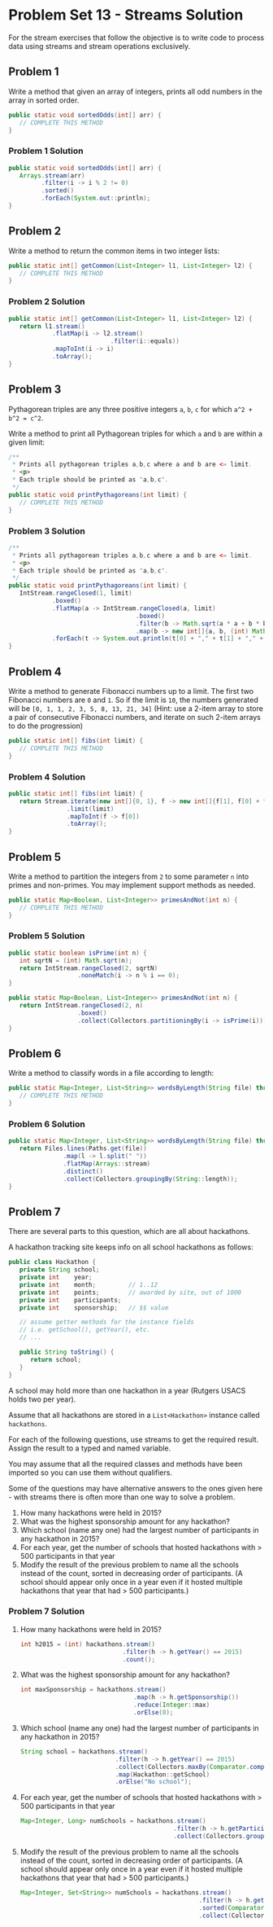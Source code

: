 # Problem Set 13 - Streams Solution

For the stream exercises that follow the objective is to write code to process data using streams and stream operations exclusively.

## Problem 1

Write a method that given an array of integers, prints all odd numbers in the array in sorted order.

```java
public static void sortedOdds(int[] arr) {
   // COMPLETE THIS METHOD
}
```

### Problem 1 Solution

```java
public static void sortedOdds(int[] arr) {
   Arrays.stream(arr)
         .filter(i -> i % 2 != 0)
         .sorted()
         .forEach(System.out::println);
}
```

## Problem 2

Write a method to return the common items in two integer lists:

```java
public static int[] getCommon(List<Integer> l1, List<Integer> l2) {
   // COMPLETE THIS METHOD
}
```

### Problem 2 Solution

```java
public static int[] getCommon(List<Integer> l1, List<Integer> l2) {
   return l1.stream()
            .flatMap(i -> l2.stream()
                            .filter(i::equals))
            .mapToInt(i -> i)
            .toArray();
}
```

## Problem 3

Pythagorean triples are any three positive integers `a`, `b`, `c` for which `a^2 + b^2 = c^2`.

Write a method to print all Pythagorean triples for which `a` and `b` are within a given limit:

```java
/**
 * Prints all pythagorean triples a,b,c where a and b are <= limit.
 * <p>
 * Each triple should be printed as "a,b,c".
 */
public static void printPythagoreans(int limit) {
   // COMPLETE THIS METHOD
}
```

### Problem 3 Solution

```java
/**
 * Prints all pythagorean triples a,b,c where a and b are <= limit.
 * <p>
 * Each triple should be printed as "a,b,c".
 */
public static void printPythagoreans(int limit) {
   IntStream.rangeClosed(1, limit)
            .boxed()
            .flatMap(a -> IntStream.rangeClosed(a, limit)
                                   .boxed()
                                   .filter(b -> Math.sqrt(a * a + b * b) % 1 == 0)
                                   .map(b -> new int[]{a, b, (int) Math.sqrt(a * a + b * b)}))
            .forEach(t -> System.out.println(t[0] + "," + t[1] + "," + t[2]));
}
```

## Problem 4

Write a method to generate Fibonacci numbers up to a limit. The first two Fibonacci numbers are `0` and `1`. So if the limit is `10`, the numbers generated will be `[0, 1, 1, 2, 3, 5, 8, 13, 21, 34]` (Hint: use a 2-item array to store a pair of consecutive Fibonacci numbers, and iterate on such 2-item arrays to do the progression)

```java
public static int[] fibs(int limit) {
   // COMPLETE THIS METHOD
}
```

### Problem 4 Solution

```java
public static int[] fibs(int limit) {
   return Stream.iterate(new int[]{0, 1}, f -> new int[]{f[1], f[0] + f[1]})
                .limit(limit)
                .mapToInt(f -> f[0])
                .toArray();
}
```

## Problem 5

Write a method to partition the integers from `2` to some parameter `n` into primes and non-primes. You may implement support methods as needed.

```java
public static Map<Boolean, List<Integer>> primesAndNot(int n) {
   // COMPLETE THIS METHOD
}
```

### Problem 5 Solution

```java
public static boolean isPrime(int n) {
   int sqrtN = (int) Math.sqrt(n);
   return IntStream.rangeClosed(2, sqrtN)
                   .noneMatch(i -> n % i == 0);
}

public static Map<Boolean, List<Integer>> primesAndNot(int n) {
   return IntStream.rangeClosed(2, n)
                   .boxed()
                   .collect(Collectors.partitioningBy(i -> isPrime(i)));
}
```

## Problem 6

Write a method to classify words in a file according to length:

```java
public static Map<Integer, List<String>> wordsByLength(String file) throws IOException {
   // COMPLETE THIS METHOD
}
```

### Problem 6 Solution

```java
public static Map<Integer, List<String>> wordsByLength(String file) throws IOException {
   return Files.lines(Paths.get(file))
               .map(l -> l.split(" "))
               .flatMap(Arrays::stream)
               .distinct()
               .collect(Collectors.groupingBy(String::length));
}
```

## Problem 7

There are several parts to this question, which are all about hackathons.

A hackathon tracking site keeps info on all school hackathons as follows:

```java
public class Hackathon {
   private String school;
   private int    year;
   private int    month;         // 1..12
   private int    points;        // awarded by site, out of 1000
   private int    participants;
   private int    sponsorship;   // $$ value

   // assume getter methods for the instance fields
   // i.e. getSchool(), getYear(), etc.
   // ...

   public String toString() {
      return school;
   }
}
```

A school may hold more than one hackathon in a year (Rutgers USACS holds two per year).

Assume that all hackathons are stored in a `List<Hackathon>` instance called `hackathons`.

For each of the following questions, use streams to get the required result. Assign the result to a typed and named variable.

You may assume that all the required classes and methods have been imported so you can use them without qualifiers.

Some of the questions may have alternative answers to the ones given here - with streams there is often more than one way to solve a problem.

1. How many hackathons were held in 2015?
2. What was the highest sponsorship amount for any hackathon?
3. Which school (name any one) had the largest number of participants in any hackathon in 2015?
4. For each year, get the number of schools that hosted hackathons with > 500 participants in that year
5. Modify the result of the previous problem to name all the schools instead of the count, sorted in decreasing order of participants. (A school should appear only once in a year even if it hosted multiple hackathons that year that had > 500 participants.)

### Problem 7 Solution

1. How many hackathons were held in 2015?

   ```java
   int h2015 = (int) hackathons.stream()
                               .filter(h -> h.getYear() == 2015)
                               .count();
   ```

2. What was the highest sponsorship amount for any hackathon?

   ```java
   int maxSponsorship = hackathons.stream()
                                  .map(h -> h.getSponsorship())
                                  .reduce(Integer::max)
                                  .orElse(0);
   ```

3. Which school (name any one) had the largest number of participants in any hackathon in 2015?

   ```java
   String school = hackathons.stream()
                             .filter(h -> h.getYear() == 2015)
                             .collect(Collectors.maxBy(Comparator.comparing(Hackathon::getParticipants)))
                             .map(Hackathon::getSchool)
                             .orElse("No school");
   ```

4. For each year, get the number of schools that hosted hackathons with > 500 participants in that year

   ```java
   Map<Integer, Long> numSchools = hackathons.stream()
                                             .filter(h -> h.getParticipants() > 500)
                                             .collect(Collectors.groupingBy(Hackathon::getYear, Collectors.counting()));
   ```

5. Modify the result of the previous problem to name all the schools instead of the count, sorted in decreasing order of participants. (A school should appear only once in a year even if it hosted multiple hackathons that year that had > 500 participants.)

   ```java
   Map<Integer, Set<String>> numSchools = hackathons.stream()
                                                    .filter(h -> h.getParticipants() > 500)
                                                    .sorted(Comparator.comparing(Hackathon::getParticipants).reversed())
                                                    .collect(Collectors.groupingBy(Hackathon::getYear,
                                                                                   Collectors.mapping(Hackathon::getSchool,
                                                                                                      Collectors.toSet())));
   ```
